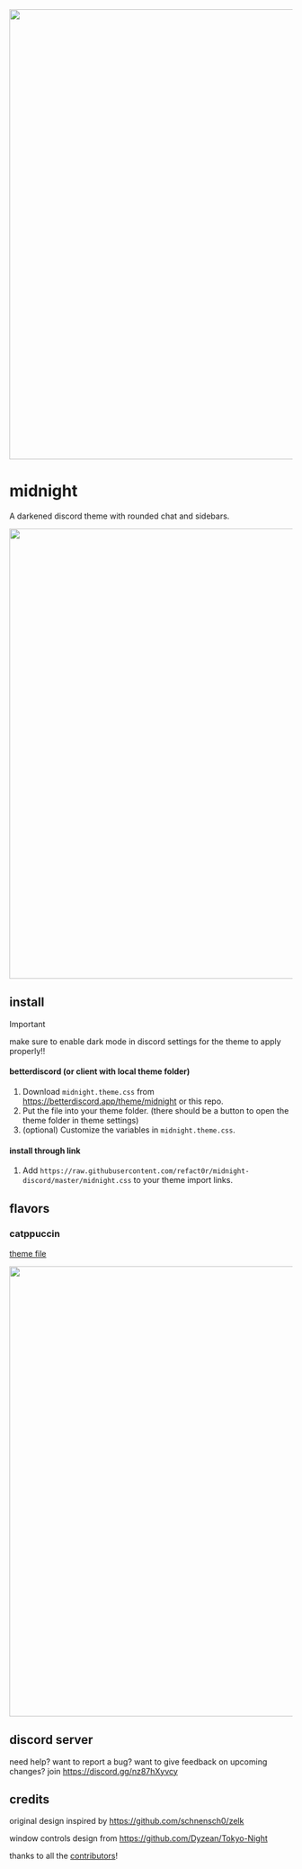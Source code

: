 <img width=800 src="https://github.com/refact0r/midnight-discord/assets/34758569/b831a8a7-1e7f-4114-9420-cbbb8e8f184f">

# midnight

A darkened discord theme with rounded chat and sidebars.

<img width=800 src="https://github.com/refact0r/midnight-discord/assets/34758569/cbe7667b-a462-43b6-b24d-cd9c1fc8236d">

## install

> [!IMPORTANT]  
> make sure to enable dark mode in discord settings for the theme to apply properly!!

#### betterdiscord (or client with local theme folder)

1. Download `midnight.theme.css` from <https://betterdiscord.app/theme/midnight> or this repo.
2. Put the file into your theme folder. (there should be a button to open the theme folder in theme settings)
3. (optional) Customize the variables in `midnight.theme.css`.

#### install through link

1. Add `https://raw.githubusercontent.com/refact0r/midnight-discord/master/midnight.css` to your theme import links.

## flavors

### catppuccin

[theme file](https://github.com/refact0r/midnight-discord/blob/master/flavors/midnight-catppuccin.theme.css)

<img width=800 src="https://github.com/refact0r/midnight-discord/assets/34758569/00cfaa53-cecd-4acf-a860-6f8df4af4616">

## discord server

need help? want to report a bug? want to give feedback on upcoming changes? join <https://discord.gg/nz87hXyvcy>

## credits

original design inspired by <https://github.com/schnensch0/zelk>

window controls design from <https://github.com/Dyzean/Tokyo-Night>

thanks to all the [contributors](https://github.com/refact0r/midnight-discord/graphs/contributors)!
